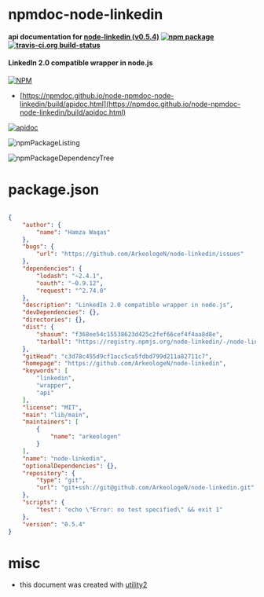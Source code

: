 # npmdoc-node-linkedin

#### api documentation for  [node-linkedin (v0.5.4)](https://github.com/ArkeologeN/node-linkedin)  [![npm package](https://img.shields.io/npm/v/npmdoc-node-linkedin.svg?style=flat-square)](https://www.npmjs.org/package/npmdoc-node-linkedin) [![travis-ci.org build-status](https://api.travis-ci.org/npmdoc/node-npmdoc-node-linkedin.svg)](https://travis-ci.org/npmdoc/node-npmdoc-node-linkedin)

#### LinkedIn 2.0 compatible wrapper in node.js

[![NPM](https://nodei.co/npm/node-linkedin.png?downloads=true&downloadRank=true&stars=true)](https://www.npmjs.com/package/node-linkedin)

- [https://npmdoc.github.io/node-npmdoc-node-linkedin/build/apidoc.html](https://npmdoc.github.io/node-npmdoc-node-linkedin/build/apidoc.html)

[![apidoc](https://npmdoc.github.io/node-npmdoc-node-linkedin/build/screenCapture.buildCi.browser.%252Ftmp%252Fbuild%252Fapidoc.html.png)](https://npmdoc.github.io/node-npmdoc-node-linkedin/build/apidoc.html)

![npmPackageListing](https://npmdoc.github.io/node-npmdoc-node-linkedin/build/screenCapture.npmPackageListing.svg)

![npmPackageDependencyTree](https://npmdoc.github.io/node-npmdoc-node-linkedin/build/screenCapture.npmPackageDependencyTree.svg)



# package.json

```json

{
    "author": {
        "name": "Hamza Waqas"
    },
    "bugs": {
        "url": "https://github.com/ArkeologeN/node-linkedin/issues"
    },
    "dependencies": {
        "lodash": "~2.4.1",
        "oauth": "~0.9.12",
        "request": "^2.74.0"
    },
    "description": "LinkedIn 2.0 compatible wrapper in node.js",
    "devDependencies": {},
    "directories": {},
    "dist": {
        "shasum": "f368ee54c15538623d425c2fef66cef4f4aa8d8e",
        "tarball": "https://registry.npmjs.org/node-linkedin/-/node-linkedin-0.5.4.tgz"
    },
    "gitHead": "c3d78c455d9cf1acc5ca5fdbd799d211a82711c7",
    "homepage": "https://github.com/ArkeologeN/node-linkedin",
    "keywords": [
        "linkedin",
        "wrapper",
        "api"
    ],
    "license": "MIT",
    "main": "lib/main",
    "maintainers": [
        {
            "name": "arkeologen"
        }
    ],
    "name": "node-linkedin",
    "optionalDependencies": {},
    "repository": {
        "type": "git",
        "url": "git+ssh://git@github.com/ArkeologeN/node-linkedin.git"
    },
    "scripts": {
        "test": "echo \"Error: no test specified\" && exit 1"
    },
    "version": "0.5.4"
}
```



# misc
- this document was created with [utility2](https://github.com/kaizhu256/node-utility2)
